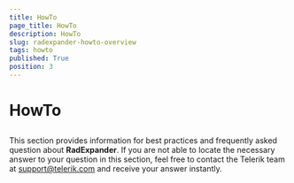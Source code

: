 ```yaml
---
title: HowTo
page_title: HowTo
description: HowTo
slug: radexpander-howto-overview
tags: howto
published: True
position: 3
---
```


# HowTo



## 

This section provides information for best practices and frequently asked question about __RadExpander__. If you are not able to locate the necessary answer to your question in this section, feel free to contact the Telerik team at [support@telerik.com](mailtsupport@telerik.com) and receive your answer instantly.


